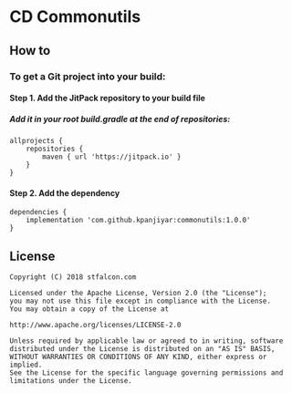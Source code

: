 
# CD Commonutils

## How to
### To get a Git project into your build:
#### Step 1. Add the JitPack repository to your build file
##### Add it in your root build.gradle at the end of repositories:

```
allprojects {
	repositories {
		maven { url 'https://jitpack.io' }
	}
}
```

#### Step 2. Add the dependency
```
dependencies {
	implementation 'com.github.kpanjiyar:commonutils:1.0.0'
}
```

## License
```
Copyright (C) 2018 stfalcon.com

Licensed under the Apache License, Version 2.0 (the "License");
you may not use this file except in compliance with the License.
You may obtain a copy of the License at

http://www.apache.org/licenses/LICENSE-2.0

Unless required by applicable law or agreed to in writing, software
distributed under the License is distributed on an "AS IS" BASIS,
WITHOUT WARRANTIES OR CONDITIONS OF ANY KIND, either express or implied.
See the License for the specific language governing permissions and
limitations under the License.
```
